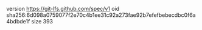 version https://git-lfs.github.com/spec/v1
oid sha256:6d098a0759077f2e70c4b1ee31c92a273fae92b7efefbebecdbc0f6a4bdbde1f
size 393
